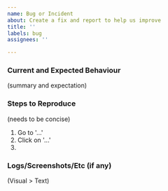 ```yaml
---
name: Bug or Incident
about: Create a fix and report to help us improve
title: ''
labels: bug
assignees: ''

---
```


### Current and Expected Behaviour

(summary and expectation)

### Steps to Reproduce

(needs to be concise)

1. Go to '...'
2. Click on '...'
3. 

### Logs/Screenshots/Etc (if any)

(Visual > Text)
